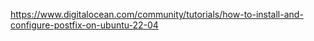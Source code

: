 https://www.digitalocean.com/community/tutorials/how-to-install-and-configure-postfix-on-ubuntu-22-04
